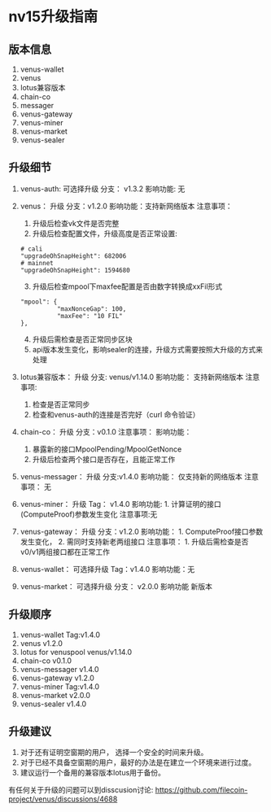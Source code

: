 # nv15升级指南

## 版本信息


1. venus-wallet
2. venus
3. lotus兼容版本
4. chain-co
5. messager
6. venus-gateway
7. venus-miner
8. venus-market
9. venus-sealer


## 升级细节
1. venus-auth: 可选择升级
    分支： v1.3.2
    影响功能: 无
2. venus： 升级
    分支：v1.2.0
    影响功能：支持新网络版本
    注意事项：    
      1. 升级后检查vk文件是否完整
      2. 升级后检查配置文件，升级高度是否正常设置: 
      ```
      # cali
      "upgradeOhSnapHeight": 682006
      # mainnet
      "upgradeOhSnapHeight": 1594680
      ```
      3. 升级后检查mpool下maxfee配置是否由数字转换成xxFil形式
      ```
      "mpool": {
                "maxNonceGap": 100,
                "maxFee": "10 FIL"
      },
      ```
      4. 升级后需检查是否正常同步区块
      5. api版本发生变化，影响sealer的连接，升级方式需要按照大升级的方式来处理

3. lotus兼容版本： 升级
    分支: venus/v1.14.0
    影响功能： 支持新网络版本
    注意事项:
      1. 检查是否正常同步
      2. 检查和venus-auth的连接是否完好（curl 命令验证）

4. chain-co： 升级
    分支：v0.1.0
    注意事项：
    影响功能：
      1. 暴露新的接口MpoolPending/MpoolGetNonce
      2. 升级后检查两个接口是否存在，且能正常工作

5. venus-messager： 升级
    分支:v1.4.0
    影响功能： 仅支持新的网络版本
    注意事项： 无

6. venus-miner： 升级
    Tag： v1.4.0
    影响功能:
       1. 计算证明的接口(ComputeProof)参数发生变化
    注意事项:无

7. venus-gateway： 升级
    分支：v1.2.0
    影响功能：
       1. ComputeProof接口参数发生变化，
       2. 需同时支持新老两组接口
    注意事项：
       1. 升级后需检查是否v0/v1两组接口都在正常工作

8. venus-wallet： 可选择升级
    Tag：v1.4.0
    影响功能：无

9. venus-market： 可选择升级
    分支： v2.0.0
    影响功能  新版本
## 升级顺序

1. venus-wallet Tag:v1.4.0
2. venus v1.2.0
3. lotus for venuspool venus/v1.14.0
4. chain-co v0.1.0
5. venus-messager v1.4.0
6. venus-gateway v1.2.0
7. venus-miner Tag:v1.4.0
8. venus-market v2.0.0
9. venus-sealer v1.4.0

## 升级建议

1. 对于还有证明空窗期的用户， 选择一个安全的时间来升级。
2. 对于已经不具备空窗期的用户，最好的办法是在建立一个环境来进行过度。
3. 建议运行一个备用的兼容版本lotus用于备份。



有任何关于升级的问题可以到disscusion讨论: https://github.com/filecoin-project/venus/discussions/4688
